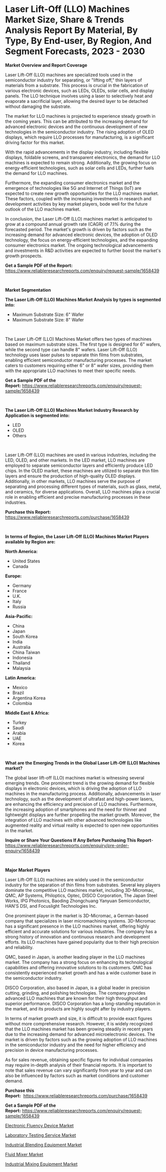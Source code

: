 <p><h1>Laser Lift-Off (LLO) Machines Market Size, Share & Trends Analysis Report By Material, By Type, By End-user, By Region, And Segment Forecasts, 2023 - 2030</h1></p><p><strong>Market Overview and Report Coverage</strong></p>
<p><p>Laser Lift-Off (LLO) machines are specialized tools used in the semiconductor industry for separating, or "lifting off," thin layers of materials from a substrate. This process is crucial in the fabrication of various electronic devices, such as LEDs, OLEDs, solar cells, and display panels. The LLO technique involves using a laser to selectively heat and evaporate a sacrificial layer, allowing the desired layer to be detached without damaging the substrate.</p><p>The market for LLO machines is projected to experience steady growth in the coming years. This can be attributed to the increasing demand for advanced electronic devices and the continuous development of new technologies in the semiconductor industry. The rising adoption of OLED displays, which require LLO processes for manufacturing, is a significant driving factor for this market.</p><p>With the rapid advancements in the display industry, including flexible displays, foldable screens, and transparent electronics, the demand for LLO machines is expected to remain strong. Additionally, the growing focus on energy-efficient technologies, such as solar cells and LEDs, further fuels the demand for LLO machines.</p><p>Furthermore, the expanding consumer electronics market and the emergence of technologies like 5G and Internet of Things (IoT) are expected to create new growth opportunities for the LLO machines market. These factors, coupled with the increasing investments in research and development activities by key market players, bode well for the future outlook of the LLO machines market.</p><p>In conclusion, the Laser Lift-Off (LLO) machines market is anticipated to grow at a compound annual growth rate (CAGR) of 7.1% during the forecasted period. The market's growth is driven by factors such as the increasing demand for advanced electronic devices, the adoption of OLED technology, the focus on energy-efficient technologies, and the expanding consumer electronics market. The ongoing technological advancements and investments in R&D activities are expected to further boost the market's growth prospects.</p></p>
<p><strong>Get a Sample PDF of the Report:</strong> <a href="https://www.reliableresearchreports.com/enquiry/request-sample/1658439">https://www.reliableresearchreports.com/enquiry/request-sample/1658439</a></p>
<p>&nbsp;</p>
<p><strong>Market Segmentation</strong></p>
<p><strong>The Laser Lift-Off (LLO) Machines Market Analysis by types is segmented into:</strong></p>
<p><ul><li>Maximum Substrate Size: 6" Wafer</li><li>Maximum Substrate Size: 8" Wafer</li></ul></p>
<p>&nbsp;</p>
<p><p>The Laser Lift-Off (LLO) Machines Market offers two types of machines based on maximum substrate sizes. The first type is designed for 6" wafers, while the second type can handle 8" wafers. Laser Lift-Off (LLO) technology uses laser pulses to separate thin films from substrates, enabling efficient semiconductor manufacturing processes. The market caters to customers requiring either 6" or 8" wafer sizes, providing them with the appropriate LLO machines to meet their specific needs.</p></p>
<p><strong>Get a Sample PDF of the Report:</strong>&nbsp;<a href="https://www.reliableresearchreports.com/enquiry/request-sample/1658439">https://www.reliableresearchreports.com/enquiry/request-sample/1658439</a></p>
<p>&nbsp;</p>
<p><strong>The Laser Lift-Off (LLO) Machines Market Industry Research by Application is segmented into:</strong></p>
<p><ul><li>LED</li><li>OLED</li><li>Others</li></ul></p>
<p>&nbsp;</p>
<p><p>Laser Lift-Off (LLO) machines are used in various industries, including the LED, OLED, and other markets. In the LED market, LLO machines are employed to separate semiconductor layers and efficiently produce LED chips. In the OLED market, these machines are utilized to separate thin film layers and ensure the production of high-quality OLED displays. Additionally, in other markets, LLO machines serve the purpose of separating and processing different types of materials, such as glass, metal, and ceramics, for diverse applications. Overall, LLO machines play a crucial role in enabling efficient and precise manufacturing processes in these industries.</p></p>
<p><strong>Purchase this Report:</strong>&nbsp; <a href="https://www.reliableresearchreports.com/purchase/1658439">https://www.reliableresearchreports.com/purchase/1658439</a></p>
<p>&nbsp;</p>
<p><strong>In terms of Region, the Laser Lift-Off (LLO) Machines Market Players available by Region are:</strong></p>
<p>
    <p> <strong> North America: </strong>
        <ul>
            <li>United States</li>
            <li>Canada</li>
        </ul>
        </p> 
    <p> <strong> Europe: </strong>
        <ul>
            <li>Germany</li>
            <li>France</li>
            <li>U.K.</li>
            <li>Italy</li>
            <li>Russia</li>
        </ul>
        </p> 
    <p> <strong> Asia-Pacific: </strong>
        <ul>
            <li>China</li>
            <li>Japan</li>
            <li>South Korea</li>
            <li>India</li>
            <li>Australia</li>
            <li>China Taiwan</li>
            <li>Indonesia</li>
            <li>Thailand</li>
            <li>Malaysia</li>
        </ul>
        </p> 
    <p> <strong> Latin America: </strong>
        <ul>
            <li>Mexico</li>
            <li>Brazil</li>
            <li>Argentina Korea</li>
            <li>Colombia</li>
        </ul>
        </p> 
    <p> <strong> Middle East & Africa: </strong>
        <ul>
            <li>Turkey</li>
            <li>Saudi</li>
            <li>Arabia</li>
            <li>UAE</li>
            <li>Korea</li>
        </ul>
    </p>
    </p>
<p>&nbsp;</p>
<p><strong>What are the Emerging Trends in the Global Laser Lift-Off (LLO) Machines market?</strong></p>
<p><p>The global laser lift-off (LLO) machines market is witnessing several emerging trends. One prominent trend is the growing demand for flexible displays in electronic devices, which is driving the adoption of LLO machines in the manufacturing process. Additionally, advancements in laser technology, such as the development of ultrafast and high-power lasers, are enhancing the efficiency and precision of LLO machines. Furthermore, the increasing adoption of smartphones and the need for thinner and lightweight displays are further propelling the market growth. Moreover, the integration of LLO machines with other advanced technologies like augmented reality and virtual reality is expected to open new opportunities in the market.</p></p>
<p><strong>Inquire or Share Your Questions If Any Before Purchasing This Report</strong>- <a href="https://www.reliableresearchreports.com/enquiry/pre-order-enquiry/1658439">https://www.reliableresearchreports.com/enquiry/pre-order-enquiry/1658439</a></p>
<p>&nbsp;</p>
<p><strong>Major Market Players</strong></p>
<p><p>Laser Lift-Off (LLO) machines are widely used in the semiconductor industry for the separation of thin films from substrates. Several key players dominate the competitive LLO machines market, including 3D-Micromac, QMC, AP Systems, Philoptics, Optec, DISCO Corporation, The Japan Steel Works, IPG Photonics, Baoding Zhongchuang Yanyuan Semiconductor, HAN'S DSI, and Focuslight Technologies Inc. </p><p>One prominent player in the market is 3D-Micromac, a German-based company that specializes in laser micromachining systems. 3D-Micromac has a significant presence in the LLO machines market, offering highly efficient and accurate solutions for various industries. The company has a strong history of innovation and continuous research and development efforts. Its LLO machines have gained popularity due to their high precision and reliability.</p><p>QMC, based in Japan, is another leading player in the LLO machines market. The company has a strong focus on enhancing its technological capabilities and offering innovative solutions to its customers. QMC has consistently experienced market growth and has a wide customer base in the semiconductor industry.</p><p>DISCO Corporation, also based in Japan, is a global leader in precision cutting, grinding, and polishing technologies. The company provides advanced LLO machines that are known for their high throughput and superior performance. DISCO Corporation has a long-standing reputation in the market, and its products are highly sought after by industry players.</p><p>In terms of market growth and size, it is difficult to provide exact figures without more comprehensive research. However, it is widely recognized that the LLO machines market has been growing steadily in recent years due to the increasing demand for advanced microelectronic devices. The market is driven by factors such as the growing adoption of LLO machines in the semiconductor industry and the need for higher efficiency and precision in device manufacturing processes.</p><p>As for sales revenue, obtaining specific figures for individual companies may require in-depth analysis of their financial reports. It is important to note that sales revenue can vary significantly from year to year and can also be influenced by factors such as market conditions and customer demand.</p></p>
<p><strong>Purchase this Report:</strong>&nbsp;&nbsp;<a href="https://www.reliableresearchreports.com/purchase/1658439">https://www.reliableresearchreports.com/purchase/1658439</a></p>
<p></p>
<p><strong>Get a Sample PDF of the Report:</strong>&nbsp;<a href="https://www.reliableresearchreports.com/enquiry/request-sample/1658439">https://www.reliableresearchreports.com/enquiry/request-sample/1658439</a></p>
<p><p><a href="https://medium.com/@cletaturner879789/electronic-fluency-device-market-size-cagr-trends-2024-2030-168f1ce02b71">Electronic Fluency Device Market</a></p><p><a href="https://medium.com/@mayrussel1912/laboratory-testing-service-market-trends-and-market-analysis-forecasted-for-period-2023-2030-ae73bea8d1b0">Laboratory Testing Service Market</a></p><p><a href="https://www.linkedin.com/pulse/industrial-blending-equipment-market-share-amp-new-trends-awjse/">Industrial Blending Equipment Market</a></p><p><a href="https://www.linkedin.com/pulse/decoding-fluid-mixer-market-deep-dive-latest-trends-segmentation-o48le/">Fluid Mixer Market</a></p><p><a href="https://www.linkedin.com/pulse/industrial-mixing-equipment-market-research-report-provides-ljspe/">Industrial Mixing Equipment Market</a></p></p>
